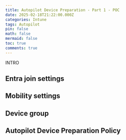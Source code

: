 ```yaml
---
title: Autopilot Device Preparation - Part 1 - POC
date: 2025-02-18T21:22:00.000Z
categories: Intune
tags: Autopilot
pin: false
math: false
mermaid: false
toc: true
comments: true
---
```

INTRO

## Entra join settings

## Mobility settings

## Device group

## Autopilot Device Preparation Policy
